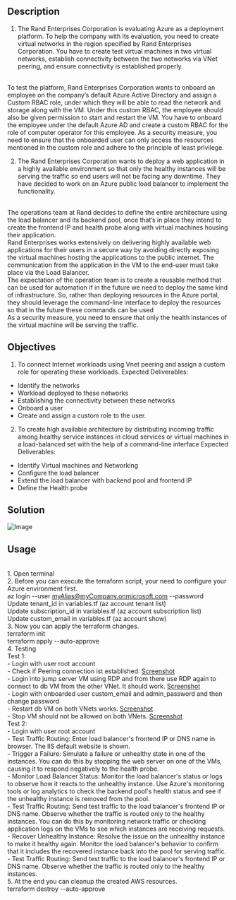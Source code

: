 ## Description
1. The Rand Enterprises Corporation is evaluating Azure as a deployment platform. To help the company with its evaluation, you need to create virtual networks in the region specified by Rand Enterprises Corporation. You have to create test virtual machines in two virtual networks, establish connectivity between the two networks via VNet peering, and ensure connectivity is established properly.
<br />
To test the platform, Rand Enterprises Corporation wants to onboard an employee on the company’s default Azure Active Directory and assign a Custom RBAC role, under which they will be able to read the network and storage along with the VM. Under this custom RBAC, the employee should also be given permission to start and restart the VM. You have to onboard the employee under the default Azure AD and create a custom RBAC for the role of computer operator for this employee.
As a security measure, you need to ensure that the onboarded user can only access the resources mentioned in the custom role and adhere to the principle of least privilege.

2. The Rand Enterprises Corporation wants to deploy a web application in a highly available environment so that only the healthy instances will be serving the traffic so end users will not be facing any downtime. They have decided to work on an Azure public load balancer to implement the functionality.
<br />
The operations team at Rand decides to define the entire architecture using the load balancer and its backend pool, once that’s in place they intend to create the frontend IP and health probe along with virtual machines housing their application.
<br />
Rand Enterprises works extensively on delivering highly available web applications for their users in a secure way by avoiding directly exposing the virtual machines hosting the applications to the public internet. The communication from the application in the VM to the end-user must take place via the Load Balancer.
<br />
The expectation of the operation team is to create a reusable method that can be used for automation if in the future we need to deploy the same kind of infrastructure. So, rather than deploying resources in the Azure portal, they should leverage the command-line interface to deploy the resources so that in the future these commands can be used
<br />
As a security measure, you need to ensure that only the health instances of the virtual machine will be serving the traffic.

## Objectives
1. To connect Internet workloads using Vnet peering and assign a custom role for operating these workloads.
Expected Deliverables:
- Identify the networks
- Workload deployed to these networks
- Establishing the connectivity between these networks
- Onboard a user
- Create and assign a custom role to the user.

2. To create high available architecture by distributing incoming traffic among healthy service instances in cloud services or virtual machines in a load-balanced set with the help of a command-line interface
Expected Deliverables:
- Identify Virtual machines and Networking
- Configure the load balancer
- Extend the load balancer with backend pool and frontend IP
- Define the Health probe

## Solution
![Image](https://github.com/huyphamch/terraform-azure-vnet-peering/blob/main/diagrams/IT-Architecture.png)


## Usage
<br /> 1. Open terminal
<br /> 2. Before you can execute the terraform script, your need to configure your Azure environment first.
<br /> az login --user <myAlias@myCompany.onmicrosoft.com> --password <myPassword>
<br /> Update tenant_id in variables.tf (az account tenant list)
<br /> Update subscription_id in variables.tf (az account subscription list)
<br /> Update custom_email in variables.tf (az account show)
<br /> 3. Now you can apply the terraform changes.
<br /> terraform init
<br /> terraform apply --auto-approve
<br /> 4. Testing
<br />Test 1: 
<br /> - Login with user root account
<br /> - Check if Peering connection ist established. [Screenshot](https://github.com/huyphamch/terraform-azure-vnet-peering/blob/main/Screenshot/Test1_01_Peering.png)
<br /> - Login into jump server VM using RDP and from there use RDP again to connect to db VM from the other VNet. It should work. [Screenshot](https://github.com/huyphamch/terraform-azure-vnet-peering/blob/main/Screenshot/Test1_02_RDP_External_VNet.png)
<br /> - Login with onboarded user custom_email and admin_password and then change password
<br /> - Restart db VM on both VNets works. [Screenshot](https://github.com/huyphamch/terraform-azure-vnet-peering/blob/main/Screenshot/Test1_03_Restart_dbVM.png)
<br /> - Stop VM should not be allowed on both VNets. [Screenshot](https://github.com/huyphamch/terraform-azure-vnet-peering/blob/main/Screenshot/Test1_04_Stop_dbVM.png)
<br />Test 2: 
<br /> - Login with user root account
<br /> - Test Traffic Routing: Enter load balancer's frontend IP or DNS name in browser. The IIS default website is shown.
<br /> - Trigger a Failure: Simulate a failure or unhealthy state in one of the instances. You can do this by stopping the web server on one of the VMs, causing it to respond negatively to the health probe.
<br /> - Monitor Load Balancer Status: Monitor the load balancer's status or logs to observe how it reacts to the unhealthy instance. Use Azure's monitoring tools or log analytics to check the backend pool's health status and see if the unhealthy instance is removed from the pool.
<br /> - Test Traffic Routing: Send test traffic to the load balancer's frontend IP or DNS name. Observe whether the traffic is routed only to the healthy instances. You can do this by monitoring network traffic or checking application logs on the VMs to see which instances are receiving requests.
<br /> - Recover Unhealthy Instance: Resolve the issue on the unhealthy instance to make it healthy again. Monitor the load balancer's behavior to confirm that it includes the recovered instance back into the pool for serving traffic.
<br /> - Test Traffic Routing: Send test traffic to the load balancer's frontend IP or DNS name. Observe whether the traffic is routed only to the healthy instances. 
<br /> 5. At the end you can cleanup the created AWS resources.
<br /> terraform destroy --auto-approve
